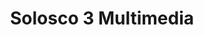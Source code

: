 ---
title: "Solosco 3 Multimedia"
url: /accra/solosco-3-multimedia-george-walker-bush-highway/
shop: photo
---